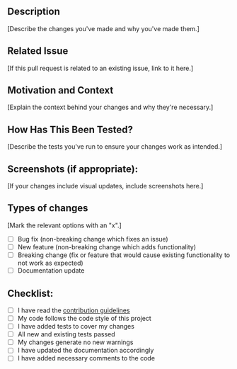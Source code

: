 ## Description

[Describe the changes you've made and why you've made them.]

## Related Issue

[If this pull request is related to an existing issue, link to it here.]

## Motivation and Context

[Explain the context behind your changes and why they're necessary.]

## How Has This Been Tested?

[Describe the tests you've run to ensure your changes work as intended.]

## Screenshots (if appropriate):

[If your changes include visual updates, include screenshots here.]

## Types of changes

[Mark the relevant options with an "x".]

- [ ] Bug fix (non-breaking change which fixes an issue)
- [ ] New feature (non-breaking change which adds functionality)
- [ ] Breaking change (fix or feature that would cause existing functionality to not work as expected)
- [ ] Documentation update

## Checklist:

- [ ] I have read the [contribution guidelines](link-to-contribution-guidelines)
- [ ] My code follows the code style of this project
- [ ] I have added tests to cover my changes
- [ ] All new and existing tests passed
- [ ] My changes generate no new warnings
- [ ] I have updated the documentation accordingly
- [ ] I have added necessary comments to the code

